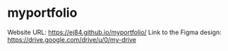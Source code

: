 # myportfolio
Website URL: https://ej84.github.io/myportfolio/
Link to the Figma design: https://drive.google.com/drive/u/0/my-drive

